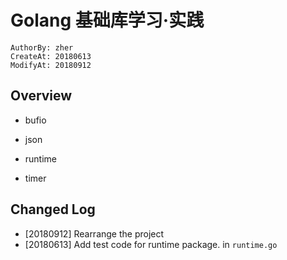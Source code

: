 Golang 基础库学习·实践
=====================
```
AuthorBy: zher
CreateAt: 20180613
ModifyAt: 20180912
```

## Overview

- bufio

- json

- runtime

- timer

## Changed Log

- [20180912] Rearrange the project
- [20180613] Add test code for runtime package. in `runtime.go`
